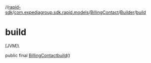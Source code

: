 //[rapid-sdk](../../../../index.md)/[com.expediagroup.sdk.rapid.models](../../index.md)/[BillingContact](../index.md)/[Builder](index.md)/[build](build.md)

# build

[JVM]\

public final [BillingContact](../index.md)[build](build.md)()

